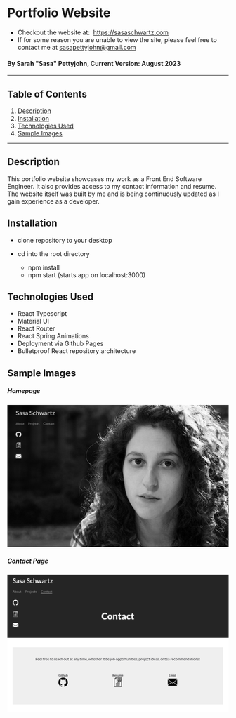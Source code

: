 # Portfolio Website

- Checkout the website at:  https://sasaschwartz.com
- If for some reason you are unable to view the site, please feel free to contact me at sasapettyjohn@gmail.com

#### By Sarah "Sasa" Pettyjohn, Current Version: August 2023

---

## Table of Contents

1. [Description](#description)
2. [Installation](#installation)
3. [Technologies Used](#technologies-used)
4. [Sample Images](#sample-images)

---

## Description

This portfolio website showcases my work as a Front End Software Engineer. It also provides access to my contact information and resume. The website itself was built by me and is being continuously updated as I gain experience as a developer.

## Installation

- clone repository to your desktop
- cd into the root directory

  - npm install
  - npm start (starts app on localhost:3000)

## Technologies Used

- React Typescript
- Material UI
- React Router
- React Spring Animations
- Deployment via Github Pages
- Bulletproof React repository architecture

## Sample Images

##### Homepage

![Homepage](./img/homepage.png)

##### Contact Page

![Contact](./img/contact.png)
